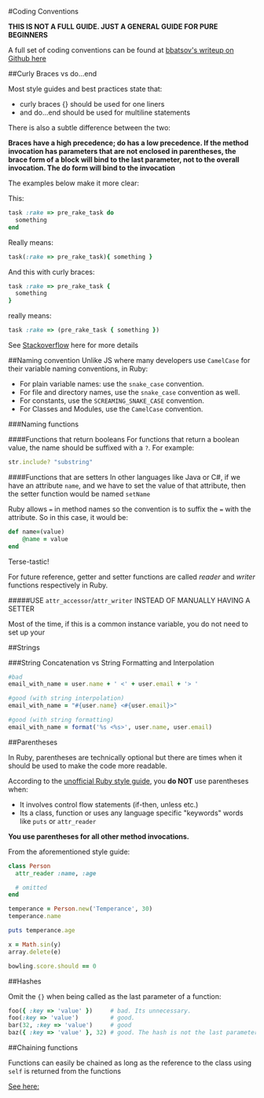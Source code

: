 #Coding Conventions

**THIS IS NOT A FULL GUIDE. JUST A GENERAL GUIDE FOR PURE BEGINNERS**

A full set of coding conventions can be found at [bbatsov's writeup on Github here](https://github.com/bbatsov/ruby-style-guide)


##Curly Braces vs do...end

Most style guides and best practices state that:

* curly braces {} should be used for one liners
* and do...end should be used for multiline statements

There is also a subtle difference between the two:

**Braces have a high precedence; do has a low precedence. If the method invocation has parameters that are not enclosed in parentheses, the brace form of a block will bind to the last parameter, not to the overall invocation. The do form will bind to the invocation**

The examples below make it more clear:

This:

```ruby
task :rake => pre_rake_task do
  something
end
```
Really means:

```ruby
task(:rake => pre_rake_task){ something }
```

And this with curly braces:

```ruby
task :rake => pre_rake_task {
  something
}
```

really means:

```ruby
task :rake => (pre_rake_task { something })
```

See [Stackoverflow](http://stackoverflow.com/questions/5587264/do-end-vs-curly-braces-for-blocks-in-ruby)  here for more details


##Naming convention
Unlike JS where many developers use ```CamelCase``` for their variable naming conventions, in Ruby:

* For plain variable names: use the ```snake_case``` convention.
* For file and directory names, use the ```snake_case``` convention as well.
* For constants, use the ```SCREAMING_SNAKE_CASE``` convention.
* For Classes and Modules, use the ```CamelCase``` convention.

###Naming functions

####Functions that return booleans
For functions that return a boolean value, the name should be suffixed with a ```?```. For example:

```ruby
str.include? "substring"
```

####Functions that are setters<a name="setter-naming-convention"></a>
In other languages like Java or C#, if we have an attribute ```name```, and we have to set the value of that attribute, then the setter function would be named ```setName```

Ruby allows ```=``` in method names so the convention is to suffix the ```=``` with the attribute. So in this case, it would be:

```ruby
def name=(value)
	@name = value
end
```

Terse-tastic!

For future reference, getter and setter functions are called _reader_ and _writer_ functions 
respectively in Ruby.

#####USE ```attr_accessor```/```attr_writer``` INSTEAD OF MANUALLY HAVING A SETTER

Most of the time, if this is a common instance variable, you do not need to set up your


##Strings

###String Concatenation vs String Formatting and Interpolation

```ruby
#bad
email_with_name = user.name + ' <' + user.email + '> '
```
```ruby
#good (with string interpolation)
email_with_name = "#{user.name} <#{user.email}>"
```
```ruby
#good (with string formatting)
email_with_name = format('%s <%s>', user.name, user.email)
```

##Parentheses<a name="parentheses"></a>

In Ruby, parentheses are technically optional but there are times when it should be used to make the code more readable.

According to the [unofficial Ruby style guide](https://github.com/bbatsov/ruby-style-guide), you **do NOT** use parentheses when:

* It involves control flow statements (if-then, unless etc.)
* Its a class, function or uses any language specific "keywords" words like ```puts``` or ```attr_reader```

**You use parentheses for all other method invocations.**

From the aforementioned style guide:

```ruby
class Person
  attr_reader :name, :age

  # omitted
end

temperance = Person.new('Temperance', 30)
temperance.name

puts temperance.age

x = Math.sin(y)
array.delete(e)

bowling.score.should == 0
```

##Hashes

Omit the ```{}``` when being called as the last parameter of a function:

```ruby
foo({ :key => 'value' })     # bad. Its unnecessary.
foo(:key => 'value')         # good.
bar(32, :key => 'value')     # good
baz({ :key => 'value' }, 32) # good. The hash is not the last parameter so {} is needed

```


##Chaining functions

Functions can easily be chained as long as the reference to the class using ```self``` is returned from the functions

[See here:](http://tjackiw.tumblr.com/post/23155838377/interview-challenge-ruby-method-chaining)

